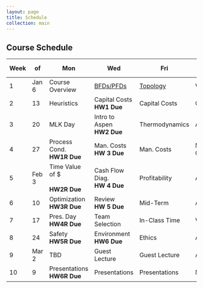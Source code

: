 ```yaml
---
layout: page
title: Schedule
collection: main
---
```


## Course Schedule

| Week | of    | Mon             | Wed             | Fri             | Quiz        | Reading  | HW (AA) | HW (AB) |
| ---- | ----- | --------------- | --------------- | --------------- | ----------- | -------- | -------- | -------- |
| 1    | Jan 6 | Course Overview | [BFDs/PFDs](https://github.com/uw-cheme485/uw-cheme485.github.io/raw/master/lectures/C1_Process_Diagrams.pdf)       | [Topology](https://github.com/uw-cheme485/uw-cheme485.github.io/raw/master/lectures/C2_Structure_Synthesis_PFD.pdf)        | Visio       | T1,2,12  | [HW 1](https://classroom.github.com/a/yCkijtJu)     | [HW 1](https://canvas.uw.edu/courses/1353698/assignments/5107491) |
| 2    | 13    | Heuristics      | Capital Costs <br> **HW1 Due**  | Capital Costs   | CAPCOST     | T11,7    | [HW 2](https://classroom.github.com/a/7_c5U1yU)     | [HW 2](https://canvas.uw.edu/courses/1353698/assignments/5107530) |
| 3    | 20    | MLK Day         | Intro to Aspen <br> **HW2 Due** | Thermodynamics  | Aspen       | T6,13,[Aspen](http://www.cchem.berkeley.edu/cbe150b/docs/VLE/Guidelines.pdf) | [HW 3](https://classroom.github.com/a/7hgs3vBC)     | [HW 3](https://canvas.uw.edu/courses/1353698/assignments/5107538) |
| 4    | 27    | Process Cond. <br> **HW1R Due**   | Man. Costs <br> **HW 3 Due**     | Man. Costs      | Man. Costs  | T8       | [HW 4](https://classroom.github.com/a/OPgjJVos)     | [HW 4](https://canvas.uw.edu/courses/1353698/assignments/5107602) |     
| 5    | Feb 3 | Time Value of $ <br> <br> **HW2R Due** | Cash Flow Diag. <br> **HW 4 Due** | Profitability   | Aspen       | T9,10    | [HW 5](https://classroom.github.com/a/nVifKv1-)     | [HW 5](https://canvas.uw.edu/courses/1353698/assignments/5107683) |
| 6    | 10    | Optimization <br> **HW3R Due**   | Review <br> **HW 5 Due**         | Mid-Term        | Aspen       | T14      |          |
| 7    | 17    | Pres. Day <br> **HW4R Due**      | Team Selection  | In-Class Time   | Visio       | -------- | [HW 6](https://classroom.github.com/a/igxERhIC)     | [HW 6](https://canvas.uw.edu/courses/1353698/assignments/5107728) |
| 8    | 24    | Safety <br> **HW5R Due**         | Environment <br> **HW6 Due**    | Ethics          | Aspen       | -------- | PR       |
| 9    | Mar 2 | TBD             | Guest Lecture   | Guest Lecture   | Aspen       | -------- | PFD      |
| 10   | 9     | Presentations <br> **HW6R Due**  | Presentations   | Presentations   | NA          | -------- | FR       |
